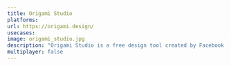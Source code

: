 ```yaml
---
title: Origami Studio
platforms: 
url: https://origami.design/
usecases: 
image: origami_studio.jpg
description: "Origami Studio is a free design tool created by Facebook and available for Mac. It allows designers to rapidly build and share interactive interfaces."
multiplayer: false
---
```

